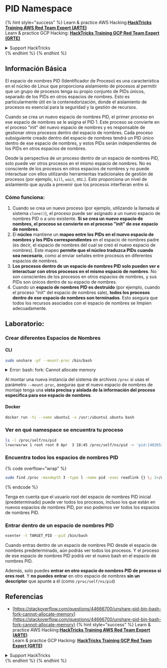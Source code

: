 # PID Namespace

{% hint style="success" %}
Learn & practice AWS Hacking:<img src="/.gitbook/assets/arte.png" alt="" data-size="line">[**HackTricks Training AWS Red Team Expert (ARTE)**](https://training.hacktricks.xyz/courses/arte)<img src="/.gitbook/assets/arte.png" alt="" data-size="line">\
Learn & practice GCP Hacking: <img src="/.gitbook/assets/grte.png" alt="" data-size="line">[**HackTricks Training GCP Red Team Expert (GRTE)**<img src="/.gitbook/assets/grte.png" alt="" data-size="line">](https://training.hacktricks.xyz/courses/grte)

<details>

<summary>Support HackTricks</summary>

* Check the [**subscription plans**](https://github.com/sponsors/carlospolop)!
* **Join the** 💬 [**Discord group**](https://discord.gg/hRep4RUj7f) or the [**telegram group**](https://t.me/peass) or **follow** us on **Twitter** 🐦 [**@hacktricks\_live**](https://twitter.com/hacktricks\_live)**.**
* **Share hacking tricks by submitting PRs to the** [**HackTricks**](https://github.com/carlospolop/hacktricks) and [**HackTricks Cloud**](https://github.com/carlospolop/hacktricks-cloud) github repos.

</details>
{% endhint %}
{% endhint %}

## Información Básica

El espacio de nombres PID (Identificador de Proceso) es una característica en el núcleo de Linux que proporciona aislamiento de procesos al permitir que un grupo de procesos tenga su propio conjunto de PIDs únicos, separado de los PIDs en otros espacios de nombres. Esto es particularmente útil en la contenedorización, donde el aislamiento de procesos es esencial para la seguridad y la gestión de recursos.

Cuando se crea un nuevo espacio de nombres PID, el primer proceso en ese espacio de nombres se le asigna el PID 1. Este proceso se convierte en el proceso "init" del nuevo espacio de nombres y es responsable de gestionar otros procesos dentro del espacio de nombres. Cada proceso subsiguiente creado dentro del espacio de nombres tendrá un PID único dentro de ese espacio de nombres, y estos PIDs serán independientes de los PIDs en otros espacios de nombres.

Desde la perspectiva de un proceso dentro de un espacio de nombres PID, solo puede ver otros procesos en el mismo espacio de nombres. No es consciente de los procesos en otros espacios de nombres y no puede interactuar con ellos utilizando herramientas tradicionales de gestión de procesos (por ejemplo, `kill`, `wait`, etc.). Esto proporciona un nivel de aislamiento que ayuda a prevenir que los procesos interfieran entre sí.

### Cómo funciona:

1. Cuando se crea un nuevo proceso (por ejemplo, utilizando la llamada al sistema `clone()`), el proceso puede ser asignado a un nuevo espacio de nombres PID o a uno existente. **Si se crea un nuevo espacio de nombres, el proceso se convierte en el proceso "init" de ese espacio de nombres**.
2. El **núcleo** mantiene un **mapeo entre los PIDs en el nuevo espacio de nombres y los PIDs correspondientes** en el espacio de nombres padre (es decir, el espacio de nombres del cual se creó el nuevo espacio de nombres). Este mapeo **permite que el núcleo traduzca PIDs cuando sea necesario**, como al enviar señales entre procesos en diferentes espacios de nombres.
3. **Los procesos dentro de un espacio de nombres PID solo pueden ver e interactuar con otros procesos en el mismo espacio de nombres**. No son conscientes de los procesos en otros espacios de nombres, y sus PIDs son únicos dentro de su espacio de nombres.
4. Cuando un **espacio de nombres PID es destruido** (por ejemplo, cuando el proceso "init" del espacio de nombres sale), **todos los procesos dentro de ese espacio de nombres son terminados**. Esto asegura que todos los recursos asociados con el espacio de nombres se limpien adecuadamente.

## Laboratorio:

### Crear diferentes Espacios de Nombres

#### CLI
```bash
sudo unshare -pf --mount-proc /bin/bash
```
<details>

<summary>Error: bash: fork: Cannot allocate memory</summary>

Cuando se ejecuta `unshare` sin la opción `-f`, se encuentra un error debido a la forma en que Linux maneja los nuevos espacios de nombres PID (ID de Proceso). Los detalles clave y la solución se describen a continuación:

1. **Explicación del Problema**:
- El núcleo de Linux permite que un proceso cree nuevos espacios de nombres utilizando la llamada al sistema `unshare`. Sin embargo, el proceso que inicia la creación de un nuevo espacio de nombres PID (denominado "proceso unshare") no entra en el nuevo espacio de nombres; solo lo hacen sus procesos hijos.
- Ejecutar `%unshare -p /bin/bash%` inicia `/bin/bash` en el mismo proceso que `unshare`. En consecuencia, `/bin/bash` y sus procesos hijos están en el espacio de nombres PID original.
- El primer proceso hijo de `/bin/bash` en el nuevo espacio de nombres se convierte en PID 1. Cuando este proceso sale, desencadena la limpieza del espacio de nombres si no hay otros procesos, ya que PID 1 tiene el papel especial de adoptar procesos huérfanos. El núcleo de Linux deshabilitará entonces la asignación de PID en ese espacio de nombres.

2. **Consecuencia**:
- La salida de PID 1 en un nuevo espacio de nombres conduce a la limpieza de la bandera `PIDNS_HASH_ADDING`. Esto resulta en que la función `alloc_pid` falla al intentar asignar un nuevo PID al crear un nuevo proceso, produciendo el error "Cannot allocate memory".

3. **Solución**:
- El problema se puede resolver utilizando la opción `-f` con `unshare`. Esta opción hace que `unshare` cree un nuevo proceso después de crear el nuevo espacio de nombres PID.
- Ejecutar `%unshare -fp /bin/bash%` asegura que el comando `unshare` se convierta en PID 1 en el nuevo espacio de nombres. `/bin/bash` y sus procesos hijos están entonces contenidos de manera segura dentro de este nuevo espacio de nombres, previniendo la salida prematura de PID 1 y permitiendo la asignación normal de PID.

Al asegurarse de que `unshare` se ejecute con la bandera `-f`, el nuevo espacio de nombres PID se mantiene correctamente, permitiendo que `/bin/bash` y sus subprocesos operen sin encontrar el error de asignación de memoria.

</details>

Al montar una nueva instancia del sistema de archivos `/proc` si usas el parámetro `--mount-proc`, aseguras que el nuevo espacio de nombres de montaje tenga una **vista precisa y aislada de la información del proceso específica para ese espacio de nombres**.

#### Docker
```bash
docker run -ti --name ubuntu1 -v /usr:/ubuntu1 ubuntu bash
```
### &#x20;Ver en qué namespace se encuentra tu proceso
```bash
ls -l /proc/self/ns/pid
lrwxrwxrwx 1 root root 0 Apr  3 18:45 /proc/self/ns/pid -> 'pid:[4026532412]'
```
### Encuentra todos los espacios de nombres PID

{% code overflow="wrap" %}
```bash
sudo find /proc -maxdepth 3 -type l -name pid -exec readlink {} \; 2>/dev/null | sort -u
```
{% endcode %}

Tenga en cuenta que el usuario root del espacio de nombres PID inicial (predeterminado) puede ver todos los procesos, incluso los que están en nuevos espacios de nombres PID, por eso podemos ver todos los espacios de nombres PID.

### Entrar dentro de un espacio de nombres PID
```bash
nsenter -t TARGET_PID --pid /bin/bash
```
Cuando entras dentro de un espacio de nombres PID desde el espacio de nombres predeterminado, aún podrás ver todos los procesos. Y el proceso de ese espacio de nombres PID podrá ver el nuevo bash en el espacio de nombres PID.

Además, solo puedes **entrar en otro espacio de nombres PID de proceso si eres root**. Y **no puedes** **entrar** en otro espacio de nombres **sin un descriptor** que apunte a él (como `/proc/self/ns/pid`)

## Referencias
* [https://stackoverflow.com/questions/44666700/unshare-pid-bin-bash-fork-cannot-allocate-memory](https://stackoverflow.com/questions/44666700/unshare-pid-bin-bash-fork-cannot-allocate-memory)
{% hint style="success" %}
Learn & practice AWS Hacking:<img src="/.gitbook/assets/arte.png" alt="" data-size="line">[**HackTricks Training AWS Red Team Expert (ARTE)**](https://training.hacktricks.xyz/courses/arte)<img src="/.gitbook/assets/arte.png" alt="" data-size="line">\
Learn & practice GCP Hacking: <img src="/.gitbook/assets/grte.png" alt="" data-size="line">[**HackTricks Training GCP Red Team Expert (GRTE)**<img src="/.gitbook/assets/grte.png" alt="" data-size="line">](https://training.hacktricks.xyz/courses/grte)

<details>

<summary>Support HackTricks</summary>

* Check the [**subscription plans**](https://github.com/sponsors/carlospolop)!
* **Join the** 💬 [**Discord group**](https://discord.gg/hRep4RUj7f) or the [**telegram group**](https://t.me/peass) or **follow** us on **Twitter** 🐦 [**@hacktricks\_live**](https://twitter.com/hacktricks\_live)**.**
* **Share hacking tricks by submitting PRs to the** [**HackTricks**](https://github.com/carlospolop/hacktricks) and [**HackTricks Cloud**](https://github.com/carlospolop/hacktricks-cloud) github repos.

</details>
{% endhint %}
</details>
{% endhint %}
